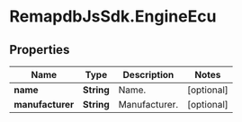 # RemapdbJsSdk.EngineEcu

## Properties
Name | Type | Description | Notes
------------ | ------------- | ------------- | -------------
**name** | **String** | Name. | [optional] 
**manufacturer** | **String** | Manufacturer. | [optional] 

